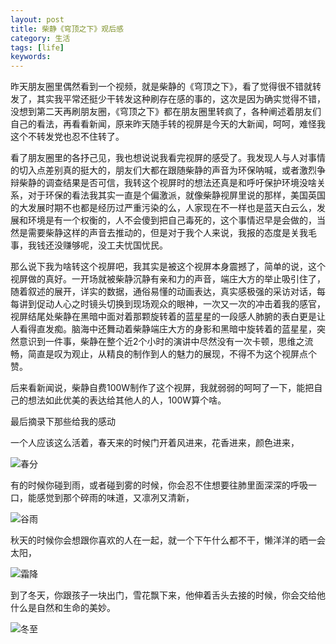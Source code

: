 ```yaml
---
layout: post
title: 柴静《穹顶之下》观后感
category: 生活
tags: [life] 
keywords: 
---
```


昨天朋友圈里偶然看到一个视频，就是柴静的《穹顶之下》，看了觉得很不错就转发了，其实我平常还挺少干转发这种刷存在感的事的，这次是因为确实觉得不错，没想到第二天再刷朋友圈，《穹顶之下》都在朋友圈里转疯了，各种阐述着朋友们自己的看法，再看看新闻，原来昨天随手转的视屏是今天的大新闻，呵呵，难怪我这个不转发党也忍不住转了。

看了朋友圈里的各抒己见，我也想说说我看完视屏的感受了。我发现人与人对事情的切入点差别真的挺大的，朋友们大都在跟随柴静的声音为环保呐喊，或者激烈争辩柴静的调查结果是否可信，我转这个视屏时的想法还真是和呼吁保护环境没啥关系，对于环保的看法我其实一直是个偏激派，就像柴静视屏里说的那样，美国英国的大发展时期不也都是经历过严重污染的么，人家现在不一样也是蓝天白云么，发展和环境是有一个权衡的，人不会傻到把自己毒死的，这个事情迟早是会做的，当然是需要柴静这样的声音去推动的，但是对于我个人来说，我报的态度是关我毛事，我钱还没赚够呢，没工夫忧国忧民。

那么说下我为啥转这个视屏吧，我其实是被这个视屏本身震撼了，简单的说，这个视屏做的真好。一开场就被柴静沉静有亲和力的声音，端庄大方的举止吸引住了，随着叙述的展开，详实的数据，通俗易懂的动画表达，真实感极强的采访对话，每每讲到促动人心之时镜头切换到现场观众的眼神，一次又一次的冲击着我的感官，视屏结尾处柴静在黑暗中面对着那颗旋转着的蓝星星的一段感人肺腑的表白更是让人看得直发痴。脑海中还舞动着柴静端庄大方的身影和黑暗中旋转着的蓝星星，突然意识到一件事，柴静在整个近2个小时的演讲中尽然没有一次卡顿，思维之流畅，简直是叹为观止，从精良的制作到人的魅力的展现，不得不为这个视屏点个赞。

后来看新闻说，柴静自费100W制作了这个视屏，我就弱弱的呵呵了一下，能把自己的想法如此优美的表达给其他人的人，100W算个啥。

最后摘录下那些给我的感动

一个人应该这么活着，春天来的时候门开着风进来，花香进来，颜色进来，

![春分](http://t-1.tuzhan.com/bd1776b005dd/c-2/l/2013/01/31/20/abd4c3ae952447848522cde47aac67e7.jpg)

有的时候你碰到雨，或者碰到雾的时候，你会忍不住想要往肺里面深深的呼吸一口，能感觉到那个碎雨的味道，又凛冽又清新，

![谷雨](http://www.cnmln.com/data/uploads/2014/0423/08/8cf5fd0f074d2c256f0b9a488b1c8b69.jpeg)

秋天的时候你会想跟你喜欢的人在一起，就一个下午什么都不干，懒洋洋的晒一会太阳，

![霜降](http://img2.zol.com.cn/product/101_940x705/310/cewwRIpNHWSv6.jpg)

到了冬天，你跟孩子一块出门，雪花飘下来，他伸着舌头去接的时候，你会交给他什么是自然和生命的美妙。

![冬至](http://i4.download.fd.pchome.net/t_960x600/g1/M00/04/1E/ooYBAFHmC0eITwVdAA74b-aPZH0AAAv3gB_JvQADviH853.jpg)
